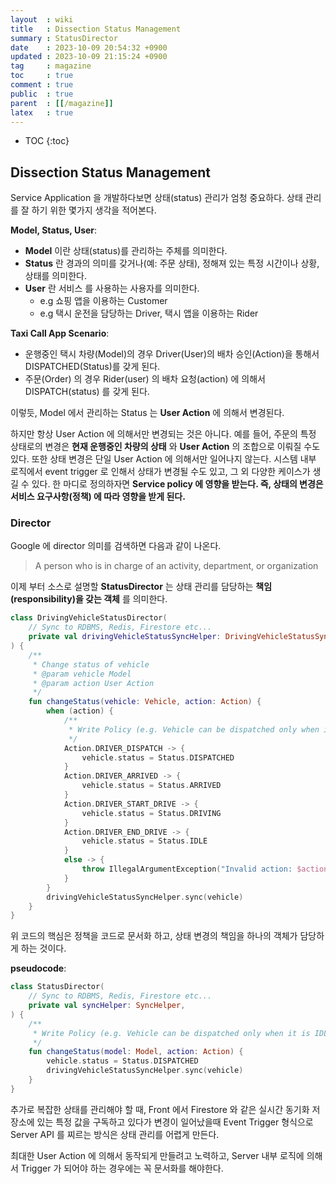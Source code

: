 ```yaml
---
layout  : wiki
title   : Dissection Status Management
summary : StatusDirector
date    : 2023-10-09 20:54:32 +0900
updated : 2023-10-09 21:15:24 +0900
tag     : magazine
toc     : true
comment : true
public  : true
parent  : [[/magazine]]
latex   : true
---
```

* TOC
{:toc}

## Dissection Status Management

Service Application 을 개발하다보면 상태(status) 관리가 엄청 중요하다. 상태 관리를 잘 하기 위한 몇가지 생각을 적어본다.

__Model, Status, User__:
- __Model__ 이란 상태(status)를 관리하는 주체를 의미한다.
- __Status__ 란 경과의 의미를 갖거나(예: 주문 상태), 정해져 있는 특정 시간이나 상황, 상태를 의미한다.
- __User__ 란 서비스 를 사용하는 사용자를 의미한다.
  - e.g 쇼핑 앱을 이용하는 Customer
  - e.g 택시 운전을 담당하는 Driver, 택시 앱을 이용하는 Rider

__Taxi Call App Scenario__:
- 운행중인 택시 차량(Model)의 경우 Driver(User)의 배차 승인(Action)을 통해서 DISPATCHED(Status)를 갖게 된다.
- 주문(Order) 의 경우 Rider(user) 의 배차 요청(action) 에 의해서 DISPATCH(status) 를 갖게 된다.

이렇듯, Model 에서 관리하는 Status 는 __User Action__ 에 의해서 변경된다.

하지만 항상 User Action 에 의해서만 변경되는 것은 아니다. 예를 들어, 주문의 특정 상태로의 변경은 __현재 운행중인 차량의 상태__ 와 __User Action__ 의 조합으로 이뤄질 수도 있다.
또한 상태 변경은 단일 User Action 에 의해서만 일어나지 않는다. 시스템 내부 로직에서 event trigger 로 인해서 상태가 변경될 수도 있고, 그 외 다양한 케이스가 생길 수 있다.
한 마디로 정의하자면 __Service policy 에 영향을 받는다. 즉, 상태의 변경은 서비스 요구사항(정책) 에 따라 영향을 받게 된다.__

### Director

Google 에 director 의미를 검색하면 다음과 같이 나온다.

> A person who is in charge of an activity, department, or organization

이제 부터 소스로 설명할 __StatusDirector__ 는 상태 관리를 담당하는 __책임(responsibility)을 갖는 객체__ 를 의미한다.

```kotlin
class DrivingVehicleStatusDirector(
    // Sync to RDBMS, Redis, Firestore etc...
    private val drivingVehicleStatusSyncHelper: DrivingVehicleStatusSyncHelper,
) {
    /**
     * Change status of vehicle
     * @param vehicle Model
     * @param action User Action
     */
    fun changeStatus(vehicle: Vehicle, action: Action) {
        when (action) {
            /**
             * Write Policy (e.g. Vehicle can be dispatched only when it is IDLE)
             */
            Action.DRIVER_DISPATCH -> {
                vehicle.status = Status.DISPATCHED
            }
            Action.DRIVER_ARRIVED -> {
                vehicle.status = Status.ARRIVED
            }
            Action.DRIVER_START_DRIVE -> {
                vehicle.status = Status.DRIVING
            }
            Action.DRIVER_END_DRIVE -> {
                vehicle.status = Status.IDLE
            }
            else -> {
                throw IllegalArgumentException("Invalid action: $action")
            }
        }
        drivingVehicleStatusSyncHelper.sync(vehicle)
    }   
}
```

위 코드의 핵심은 정책을 코드로 문서화 하고, 상태 변경의 책임을 하나의 객체가 담당하게 하는 것이다.

__pseudocode__:

```kotlin
class StatusDirector(
    // Sync to RDBMS, Redis, Firestore etc...
    private val syncHelper: SyncHelper,
) {
    /**
     * Write Policy (e.g. Vehicle can be dispatched only when it is IDLE)
     */
    fun changeStatus(model: Model, action: Action) {
        vehicle.status = Status.DISPATCHED
        drivingVehicleStatusSyncHelper.sync(vehicle)
    }   
}
```

추가로 복잡한 상태를 관리해야 할 때, Front 에서 Firestore 와 같은 실시간 동기화 저장소에 있는 특정 값을 구독하고 있다가
변경이 일어났을때 Event Trigger 형식으로 Server API 를 찌르는 방식은 상태 관리를 어렵게 만든다.

최대한 User Action 에 의해서 동작되게 만들려고 노력하고, Server 내부 로직에 의해서 Trigger 가 되어야 하는 경우에는 꼭 문서화를 해야한다.